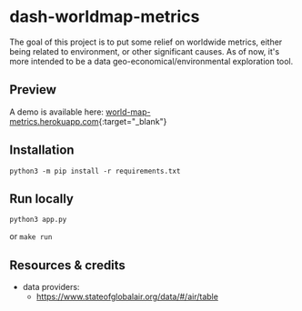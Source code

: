 # dash-worldmap-metrics

The goal of this project is to put some relief on worldwide metrics, either being related to environment, or other significant causes. As of now, it's more intended to be a data geo-economical/environmental exploration tool.

## Preview
A demo is available here: [world-map-metrics.herokuapp.com](https://world-map-metrics.herokuapp.com/){:target="_blank"}

## Installation
```
python3 -m pip install -r requirements.txt
```
## Run locally
```
python3 app.py
```
or `make run`

## Resources & credits
* data providers:
    - https://www.stateofglobalair.org/data/#/air/table
